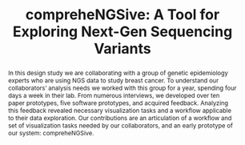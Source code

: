 ---
title: "compreheNGSive: A Tool for Exploring Next-Gen Sequencing Variants"
type: poster

image: http://vdl.sci.utah.edu/assets/images/papers/2012_biovis_comprehengsive.png

authors:
- Alex Bigelow
- Miriah Meyer
- Nicola J Camp

journal: Proceedings of the IEEE Symposium on Biological Data Visualization (BioVis ’12)
year: 2012
note: Poster selected for oral presentation

code: https://github.com/yasashiku/compreheNGSive

pdf: http://sci.utah.edu/~vdl/papers/2012_biovis_comprehengsive.pdf
bibtex: http://sci.utah.edu/~vdl/papers/2012_biovis_comprehengsive.bib

abstract: "
<p>In this design study we are collaborating with a group of genetic epidemiology experts who are using NGS data to study breast cancer. To understand our collaborators’ analysis needs we worked with this group for a year, spending four days a week in their lab. From numerous interviews, we developed over ten paper prototypes, five software prototypes, and acquired feedback. Analyzing this feedback revealed necessary visualization tasks and a workflow applicable to their data exploration. Our contributions are an articulation of a workflow and set of visualization tasks needed by our collaborators, and an early prototype of our system: compreheNGSive.</p>"

---